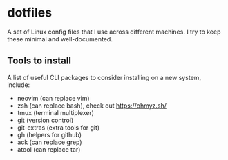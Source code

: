 # dotfiles

A set of Linux config files that I use across different machines.
I try to keep these minimal and well-documented.

## Tools to install

A list of useful CLI packages to consider installing on a new system,
include:

- neovim (can replace vim)
- zsh (can replace bash), check out https://ohmyz.sh/
- tmux (terminal multiplexer)
- git (version control)
- git-extras (extra tools for git)
- gh (helpers for github)
- ack (can replace grep)
- atool (can replace tar)
